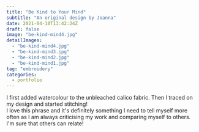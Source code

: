 ```yaml
---
title: "Be Kind to Your Mind"
subtitle: "An original design by Joanna"
date: 2021-04-10T13:42:24Z
draft: false
image: "be-kind-mind4.jpg"
detailImages:
  - "be-kind-mind4.jpg"
  - "be-kind-mind3.jpg"
  - "be-kind-mind2.jpg"
  - "be-kind-mind1.jpg"
tag: "embroidery"
categories:
  - portfolio
---
```


I first added watercolour to the unbleached calico fabric. Then I traced on my design and started stitching! <br>I love this phrase and it's definitely something I need to tell myself more often as I am always criticising my work and comparing myself to others. I'm sure that others can relate!

